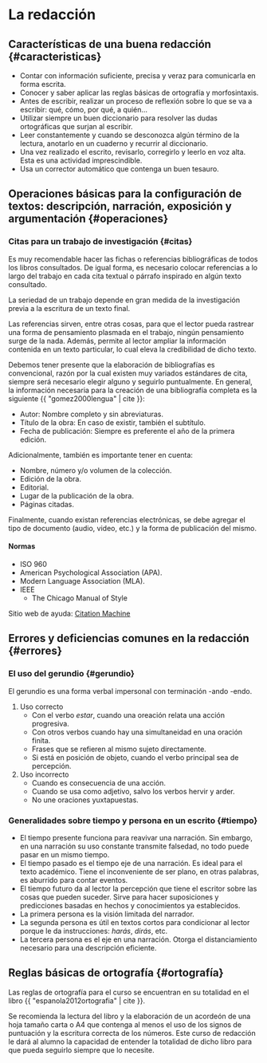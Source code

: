 # La redacción

## Características de una buena redacción {#caracteristicas}

* Contar con información suficiente, precisa y veraz para comunicarla en forma escrita.
* Conocer y saber aplicar las reglas básicas de ortografía y morfosintaxis.
* Antes de escribir, realizar un proceso de reflexión  sobre lo que se va a escribir: qué, cómo,
  por qué, a quién...
* Utilizar  siempre un  buen diccionario  para  resolver las  dudas ortográficas  que surjan  al
  escribir.
* Leer  constantemente y  cuando se  desconozca  algún término  de  la lectura,  anotarlo en  un
  cuaderno y recurrir al diccionario.
* Una  vez realizado  el  escrito, revisarlo,  corregirlo  y leerlo  en voz  alta.  Esta es  una
  actividad imprescindible.
* Usa un corrector automático que contenga un buen tesauro.

## Operaciones básicas para la configuración de textos: descripción, narración, exposición y argumentación {#operaciones}

### Citas para un trabajo de investigación {#citas}

Es  muy  recomendable  hacer  las  fichas  o referencias  bibliográficas  de  todos  los  libros
consultados. De  igual forma, es necesario  colocar referencias a  lo largo del trabajo  en cada
cita textual o párrafo inspirado en algún texto consultado.

La seriedad de un trabajo depende en gran medida de la investigación previa a la escritura de un
texto final.

Las  referencias sirven,  entre otras  cosas, para  que el  lector pueda  rastrear una  forma de
pensamiento plasmada  en el  trabajo, ningún pensamiento  surge de la  nada. Además,  permite al
lector ampliar la información contenida en un texto particular, lo cual eleva la credibilidad de
dicho texto.

Debemos tener presente  que la elaboración de  bibliografías es convencional, razón  por la cual
existen  muy variados  estándares  de cita,  siempre  será necesario  elegir  alguno y  seguirlo
puntualmente. En general, la información necesaria para la creación de una bibliografía completa
es la siguiente {{ "gomez2000lengua" | cite }}:

* Autor: Nombre completo y sin abreviaturas.
* Título de la obra: En caso de existir, también el subtítulo.
* Fecha  de publicación: Siempre es preferente el año de la primera edición.

Adicionalmente, también es importante tener en cuenta:

* Nombre, número y/o volumen de la colección.
* Edición de la obra.
* Editorial.
* Lugar de la publicación de la obra.
* Páginas citadas.

Finalmente,  cuando existan  referencias  electrónicas, se  debe agregar  el  tipo de  documento
(audio, video, etc.) y la forma de publicación del mismo.

#### Normas

- ISO 960
- American Psychological Association (APA).
- Modern Language Association (MLA).
- IEEE
  - The Chicago Manual of Style

Sitio web de ayuda: [Citation Machine](http://www.citationmachine.net)

## Errores y deficiencias comunes en la redacción {#errores}

### El uso del gerundio {#gerundio}

El gerundio es una forma verbal impersonal con terminación -ando -endo.

1. Uso correcto
   * Con el verbo *estar*, cuando una oreación relata una acción progresiva.
   * Con otros verbos cuando hay una simultaneidad en una oración finita.
   * Frases que se refieren al mismo sujeto directamente.
   * Si está en posición de objeto, cuando el verbo principal sea de percepción.
2. Uso incorrecto
   * Cuando es consecuencia de una acción.
   * Cuando se usa como adjetivo, salvo los verbos hervir y arder.
   * No une oraciones yuxtapuestas.

### Generalidades sobre tiempo y persona en un escrito {#tiempo}

* El tiempo presente funciona para reavivar una  narración. Sin embargo, en una narración su uso
  constante transmite falsedad, no todo puede pasar en un mismo tiempo.
* El tiempo pasado es  el tiempo eje de una narración. Es ideal  para el texto académico.  Tiene
  el inconveniente de ser plano, en otras palabras, es aburrido para contar eventos.
* El tiempo futuro da  al lector la percepción que tiene el escritor  sobre las cosas que pueden
  suceder. Sirve  para hacer suposiciones  y predicciones basadas  en hechos y  conocimientos ya
  establecidos.
* La primera persona es la visión limitada del narrador.
* La segunda  persona  es  útil en  textos  cortos  para condicionar  al  lector  porque le  da
  instrucciones: *harás*, *dirás*, etc.
* La tercera  persona es el eje en  una narración. Otorga el distanciamiento  necesario para una
  descripción eficiente.

## Reglas básicas de ortografía {#ortografía}

Las  reglas  de  ortografía   para  el  curso  se  encuentran  en  su   totalidad  en  el  libro {{ "espanola2012ortografia" | cite }}.

Se recomienda la lectura del libro y la elaboración de un acordeón de una hoja tamaño carta o A4
que  contenga al  menos el  uso de  los  signos de  puntuación y  la escritura  correcta de  los
números. Este  curso de redacción  le dará al  alumno la capacidad  de entender la  totalidad de
dicho libro para que pueda seguirlo siempre que lo necesite.
